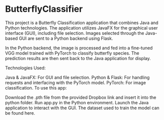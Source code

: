 # ButterflyClassifier

This project is a Butterfly Classification application that combines Java and Python technologies. The application utilizes JavaFX for the graphical user interface (GUI), including file selection. Images selected through the Java-based GUI are sent to a Python backend using Flask.

In the Python backend, the image is processed and fed into a fine-tuned VGG model trained with PyTorch to classify butterfly species. The prediction results are then sent back to the Java application for display.

Technologies Used:

Java & JavaFX: For GUI and file selection.
Python & Flask: For handling requests and interfacing with the PyTorch model.
PyTorch: For image classification.
To use this app:

Download the .pth file from the provided Dropbox link and insert it into the python folder.
Run app.py in the Python environment.
Launch the Java application to interact with the GUI.
The dataset used to train the model can be found here.

